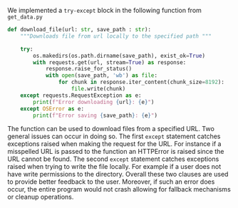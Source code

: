 We implemented a `try-except` block in the following function from `get_data.py`
```python
def download_file(url: str, save_path : str):
    """Downloads file from url locally to the specified path """

    try:
        os.makedirs(os.path.dirname(save_path), exist_ok=True)
        with requests.get(url, stream=True) as response:
            response.raise_for_status()
            with open(save_path, 'wb') as file:
                for chunk in response.iter_content(chunk_size=8192):
                    file.write(chunk)
    except requests.RequestException as e:
        print(f"Error downloading {url}: {e}")
    except OSError as e:
        print(f"Error saving {save_path}: {e}")
```
The function can be used to download files from a specified URL. Two general issues can occur in doing so. The first `except` statement catches exceptions raised when making the request for the URL. For instance if a misspelled URL is passed to the function an HTTPError is raised since the URL cannot be found. The second `except` statement catches exceptions raised when trying to write the file locally. For example if a user does not have write permissions to the directory. Overall these two clauses are used to provide better feedback to the user. Moreover, if such an error does occur, the entire program would not crash allowing for fallback mechanisms or cleanup operations.
